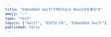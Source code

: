 ```yaml
---
title: "Embedded SwiftでM5Stack NanoC6を動かす"
emoji: "💡"
type: "tech"
topics: ["Swift", "ESP32-C6", "Embedded Swift"]
published: false
---
```


